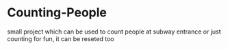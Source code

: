 # Counting-People
small project which can be used to count people at subway entrance or just counting for fun, it can be reseted too
